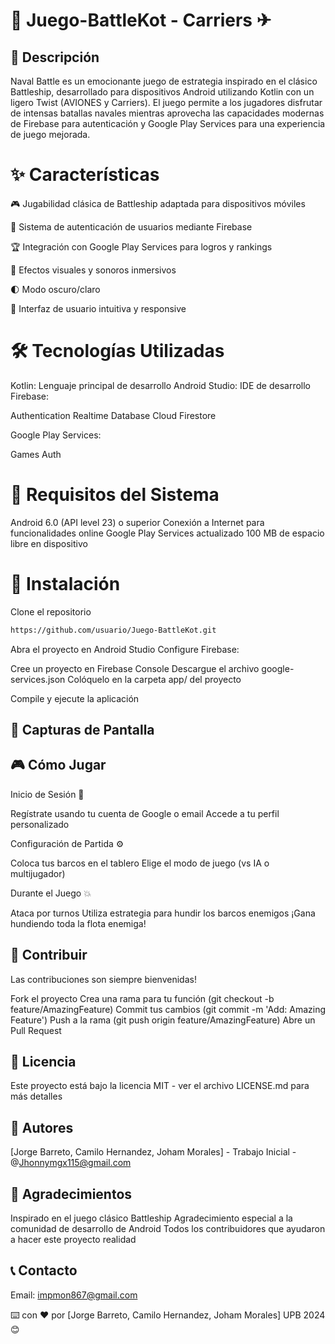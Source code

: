 
# 🚢 Juego-BattleKot - Carriers ✈

## 📝 Descripción
Naval Battle es un emocionante juego de estrategia inspirado en el clásico Battleship, desarrollado para dispositivos Android utilizando Kotlin con un ligero Twist (AVIONES y Carriers). El juego permite a los jugadores disfrutar de intensas batallas navales mientras aprovecha las capacidades modernas de Firebase para autenticación y Google Play Services para una experiencia de juego mejorada.

# ✨ Características

 🎮 Jugabilidad clásica de Battleship adaptada para dispositivos móviles
 
 👥 Sistema de autenticación de usuarios mediante Firebase
 
 🏆 Integración con Google Play Services para logros y rankings
 
 💫 Efectos visuales y sonoros inmersivos
 
 🌓 Modo oscuro/claro
 
 📱 Interfaz de usuario intuitiva y responsive

# 🛠️ Tecnologías Utilizadas

Kotlin: Lenguaje principal de desarrollo
Android Studio: IDE de desarrollo
Firebase:

Authentication
Realtime Database
Cloud Firestore


Google Play Services:

Games
Auth



# 📲 Requisitos del Sistema

Android 6.0 (API level 23) o superior
Conexión a Internet para funcionalidades online
Google Play Services actualizado
100 MB de espacio libre en dispositivo

# 🚀 Instalación

Clone el repositorio
```bash
https://github.com/usuario/Juego-BattleKot.git
```


Abra el proyecto en Android Studio
Configure Firebase:

Cree un proyecto en Firebase Console
Descargue el archivo google-services.json
Colóquelo en la carpeta app/ del proyecto


Compile y ejecute la aplicación

## 📱 Capturas de Pantalla

## 🎮 Cómo Jugar

Inicio de Sesión 🔐

Regístrate usando tu cuenta de Google o email
Accede a tu perfil personalizado


Configuración de Partida ⚙️

Coloca tus barcos en el tablero
Elige el modo de juego (vs IA o multijugador)


Durante el Juego 💥

Ataca por turnos
Utiliza estrategia para hundir los barcos enemigos
¡Gana hundiendo toda la flota enemiga!



## 🤝 Contribuir
Las contribuciones son siempre bienvenidas!

Fork el proyecto
Crea una rama para tu función (git checkout -b feature/AmazingFeature)
Commit tus cambios (git commit -m 'Add: Amazing Feature')
Push a la rama (git push origin feature/AmazingFeature)
Abre un Pull Request

## 📄 Licencia
Este proyecto está bajo la licencia MIT - ver el archivo LICENSE.md para más detalles

## 👥 Autores

[Jorge Barreto, Camilo Hernandez, Joham Morales] - Trabajo Inicial - @Jhonnymgx115@gmail.com

## 🙏 Agradecimientos

Inspirado en el juego clásico Battleship
Agradecimiento especial a la comunidad de desarrollo de Android
Todos los contribuidores que ayudaron a hacer este proyecto realidad

## 📞 Contacto

Email: impmon867@gmail.com

⌨️ con ❤️ por [Jorge Barreto, Camilo Hernandez, Joham Morales] UPB 2024😊 
